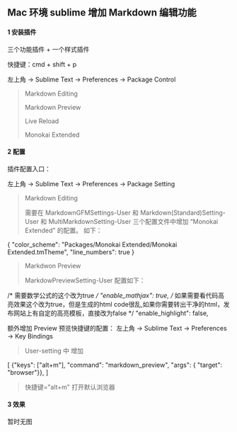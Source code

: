 ## Mac 环境 sublime 增加 Markdown 编辑功能

#### 1 安装插件

三个功能插件 + 一个样式插件

快捷键：cmd + shift + p 

左上角 -> Sublime Text -> Preferences -> Package Control

> Markdown Editing
> 
> Markdown Preview
> 
> Live Reload
> 
> Monokai Extended
> 

#### 2 配置

插件配置入口：

左上角 -> Sublime Text -> Preferences -> Package Setting

> Markdown Editing
> 
> 需要在 MarkdownGFMSettings-User 和 Markdown(Standard)Setting-User 和 MultiMarkdownSetting-User 三个配置文件中增加 “Monokai Extended” 的配置。
> 如下：
>
{
    "color_scheme": "Packages/Monokai Extended/Monokai Extended.tmTheme",
    "line_numbers": true
}
>

> Markdwon Preview
> 
> MarkdowPreviewSetting-User 配置如下：
> 
/*
需要数学公式的这个改为true
*/
"enable_mathjax": true,
/* 
 如果需要看代码高亮效果这个改为true，但是生成的html code很乱,如果你需要转出干净的html，发布网站上有自定的高亮模板，直接改为false
*/
"enable_highlight": false,
> 

额外增加 Preview 预览快捷键的配置：
左上角 -> Sublime Text -> Preferences -> Key Bindings

> User-setting 中 增加
> 
[
    {"keys": ["alt+m"], "command": "markdown_preview", "args": { "target": "browser"}},
]
>
> 快捷键="alt+m" 打开默认浏览器

#### 3 效果

暂时无图
